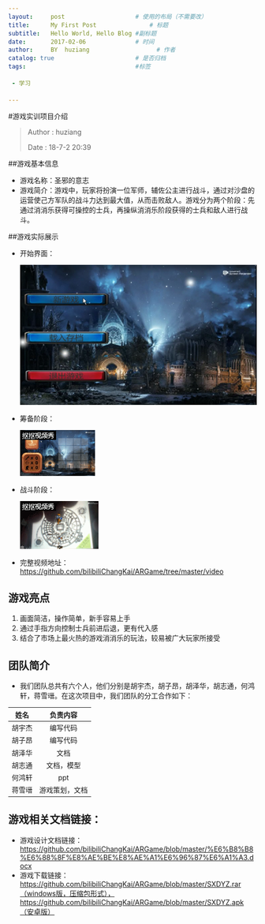 ```yaml
---
layout:     post                    # 使用的布局（不需要改）
title:      My First Post               # 标题 
subtitle:   Hello World, Hello Blog #副标题
date:       2017-02-06              # 时间
author:     BY  huziang                   # 作者
catalog: true                       # 是否归档
tags:                               #标签

 - 学习

---
```


#游戏实训项目介绍

> Author : huziang <br>
>
> Date : 18-7-2 20:39

##游戏基本信息

- 游戏名称：圣邪的意志
- 游戏简介：游戏中，玩家将扮演一位军师，辅佐公主进行战斗，通过对沙盘的运营使己方军队的战斗力达到最大值，从而击败敌人。游戏分为两个阶段：先通过消消乐获得可操控的士兵，再操纵消消乐阶段获得的士兵和敌人进行战斗。

##游戏实际展示

- 开始界面：

  ![](ARGame/开始阶段.png)

- 筹备阶段：

  ![](ARGame/筹备阶段.gif)

- 战斗阶段：

  ![](ARGame/战斗阶段.gif)

- 完整视频地址：https://github.com/bilibiliChangKai/ARGame/tree/master/video

## 游戏亮点

1. 画面简洁，操作简单，新手容易上手
2. 通过手指方向控制士兵前进后退，更有代入感
3. 结合了市场上最火热的游戏消消乐的玩法，较易被广大玩家所接受

## 团队简介

- 我们团队总共有六个人，他们分别是胡宇杰，胡子昂，胡泽华，胡志通，何鸿轩，蒋雪瑨。在这次项目中，我们团队的分工合作如下：

|  姓名  |  负责内容   |
| :--: | :-----: |
| 胡宇杰  |  编写代码   |
| 胡子昂  |  编写代码   |
| 胡泽华  |   文档    |
| 胡志通  |  文档，模型  |
| 何鸿轩  |   ppt   |
| 蒋雪瑨  | 游戏策划，文档 |

## 游戏相关文档链接：

- 游戏设计文档链接：https://github.com/bilibiliChangKai/ARGame/blob/master/%E6%B8%B8%E6%88%8F%E8%AE%BE%E8%AE%A1%E6%96%87%E6%A1%A3.docx
- 游戏下载链接：https://github.com/bilibiliChangKai/ARGame/blob/master/SXDYZ.rar（windows版，压缩包形式），https://github.com/bilibiliChangKai/ARGame/blob/master/SXDYZ.apk（安卓版）